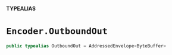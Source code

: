 **TYPEALIAS**

# `Encoder.OutboundOut`

```swift
public typealias OutboundOut = AddressedEnvelope<ByteBuffer>
```
